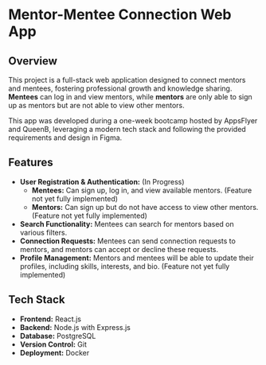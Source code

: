# Mentor-Mentee Connection Web App

## Overview
This project is a full-stack web application designed to connect mentors and mentees, fostering professional growth and knowledge sharing. **Mentees** can log in and view mentors, while **mentors** are only able to sign up as mentors but are not able to view other mentors.

This app was developed during a one-week bootcamp hosted by AppsFlyer and QueenB, leveraging a modern tech stack and following the provided requirements and design in Figma.

## Features
- **User Registration & Authentication:** (In Progress)
  - **Mentees:** Can sign up, log in, and view available mentors. (Feature not yet fully implemented)
  - **Mentors:** Can sign up but do not have access to view other mentors. (Feature not yet fully implemented)
- **Search Functionality:** Mentees can search for mentors based on various filters.
- **Connection Requests:** Mentees can send connection requests to mentors, and mentors can accept or decline these requests.
- **Profile Management:** Mentors and mentees will be able to update their profiles, including skills, interests, and bio. (Feature not yet fully implemented)

## Tech Stack
- **Frontend:** React.js
- **Backend:** Node.js with Express.js
- **Database:** PostgreSQL
- **Version Control:** Git
- **Deployment:** Docker



